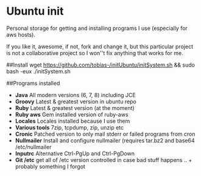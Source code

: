 # Ubuntu init

Personal storage for getting and installing programs I use (especially for
aws hosts).

If you like it, awesome, if not, fork and change it, but this
particular project is not a collaborative project so I won''t fix anything
that works for me.

##Install
wget https://github.com/tobias-/initUbuntu/initSystem.sh && sudo bash -eux ./initSystem.sh

##Programs installed
* **Java** All modern versions (6, 7, 8) including JCE
* **Groovy** Latest & greatest version in ubuntu repo
* **Ruby** Latest & greatest version (at the moment)
* **Ruby aws** Gem installed version of ruby-aws
* **Locales** Locales installed because I use them
* **Various tools** 7zip, tcpdump, zip, unzip etc
* **Cronic** Patched version to only mail stderr or failed programs from cron
* **Nullmailer** Install and configure nullmailer (requires tar.bz2 and base64 /etc/nullmailer
* **Inputrc** Alternative Ctrl-PgUp and Ctrl-PgDown
* **Git /etc** get all of /etc version controlled in case bad stuff happens
.. + probably something I forgot
